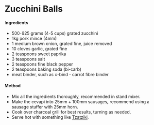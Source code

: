 # Zucchini Balls

#### Ingredients

* 500-625 grams (4-5 cups) grated zucchini
* 1kg pork mince (4mm)
* 1 medium brown onion, grated fine, juice removed
* 10 cloves garlic, grated fine
* 2 teaspoons sweet paprika
* 3 teaspoons salt
* 2 teaspoons fine black pepper
* 2 teaspoons baking soda (bi-carb)
* meat binder, such as c-bind - carrot fibre binder


#### Method

* Mix all the ingredients thoroughly, recommended in stand mixer.
* Make the cevapi into 25mm + 100mm sausages, recommend using a sausage stuffer with 25mm horn.
* Cook over charcoal grill for best results, turning as needed.
* Serve hot with something like [Tzatziki](../tzatziki/).
